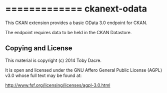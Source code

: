 =============
ckanext-odata
=============

This CKAN extension provides a basic OData 3.0 endpoint for CKAN.

The endpoint requires data to be held in the CKAN Datastore.


Copying and License
-------------------

This material is copyright (c) 2014 Toby Dacre.

It is open and licensed under the GNU Affero General Public License (AGPL) v3.0
whose full text may be found at:

http://www.fsf.org/licensing/licenses/agpl-3.0.html
